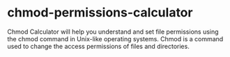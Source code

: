 # chmod-permissions-calculator
Chmod Calculator will help you understand and set file permissions using the chmod command in Unix-like operating systems. Chmod is a command used to change the access permissions of files and directories.
